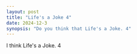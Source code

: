 ```yaml
---
layout: post
title: "Life's a Joke 4"
date: 2024-12-3
synopsis: "Do you think that Life's a Joke. 4"
---
```


I think Life's a Joke. 4
